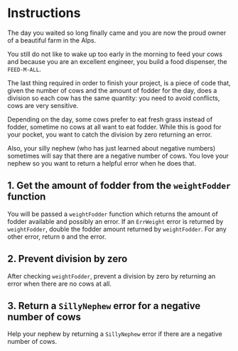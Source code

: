 # Instructions

The day you waited so long finally came and you are now the proud owner of a beautiful farm in the Alps.

You still do not like to wake up too early in the morning to feed your cows and because you are an excellent engineer, you build a food dispenser, the `FEED-M-ALL`.

The last thing required in order to finish your project, is a piece of code that, given the number of cows and the amount of fodder for the day, does a division so each cow has the same quantity: you need to avoid conflicts, cows are very sensitive.

Depending on the day, some cows prefer to eat fresh grass instead of fodder, sometime no cows at all want to eat fodder.
While this is good for your pocket, you want to catch the division by zero returning an error.

Also, your silly nephew (who has just learned about negative numbers) sometimes will say that there are a negative number of cows.
You love your nephew so you want to return a helpful error when he does that.

## 1. Get the amount of fodder from the `weightFodder` function

You will be passed a `weightFodder` function which returns the amount of fodder available and possibly an error.
If an `ErrWeight` error is returned by `weightFodder`, double the fodder amount returned by `weightFodder`.
For any other error, return `0` and the error.

## 2. Prevent division by zero

After checking `weightFodder`, prevent a division by zero by returning an error when there are no cows at all.

## 3. Return a `SillyNephew` error for a negative number of cows

Help your nephew by returning a `SillyNephew` error if there are a negative number of cows.

